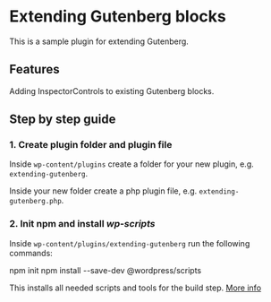# Extending Gutenberg blocks

This is a sample plugin for extending Gutenberg.

## Features

Adding InspectorControls to existing Gutenberg blocks.

## Step by step guide

### 1. Create plugin folder and plugin file

Inside `wp-content/plugins` create a folder for your new plugin, e.g. `extending-gutenberg`. 

Inside your new folder create a php plugin file, e.g. `extending-gutenberg.php`.

### 2. Init npm and install *wp-scripts*

Inside `wp-content/plugins/extending-gutenberg` run the following commands:

  npm init
  npm install --save-dev @wordpress/scripts

This installs all needed scripts and tools for the build step. [More info](https://developer.wordpress.org/block-editor/reference-guides/packages/packages-scripts/)